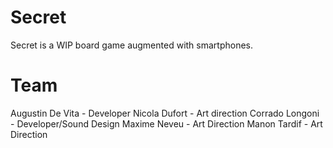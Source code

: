 # Secret #

Secret is a WIP board game augmented with smartphones.

# Team #

Augustin De Vita - Developer
Nicola Dufort - Art direction
Corrado Longoni - Developer/Sound Design
Maxime Neveu - Art Direction
Manon Tardif - Art Direction
